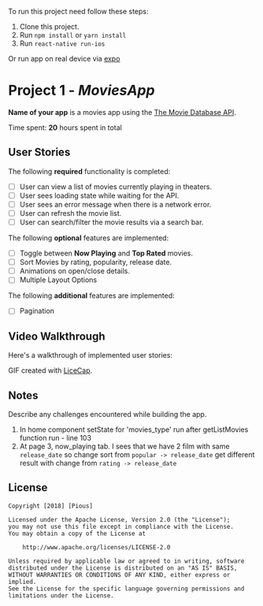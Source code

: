 
To run this project need follow these steps:
1. Clone this project.
2. Run `npm install` or `yarn install`
3. Run `react-native run-ios`

Or run app on real device via [expo](https://expo.io/@pious/moviesapp)
# Project 1 - *MoviesApp*

**Name of your app** is a movies app using the [The Movie Database API](http://docs.themoviedb.apiary.io/#).

Time spent: **20** hours spent in total

## User Stories

The following **required** functionality is completed:

- [ ] User can view a list of movies currently playing in theaters.
- [ ] User sees loading state while waiting for the API.
- [ ] User sees an error message when there is a network error.
- [ ] User can refresh the movie list.
- [ ] User can search/filter the movie results via a search bar.

The following **optional** features are implemented:

- [ ] Toggle between **Now Playing** and **Top Rated** movies.
- [ ] Sort Movies by rating, popularity, release date.
- [ ] Animations on open/close details.
- [ ] Multiple Layout Options

The following **additional** features are implemented:

- [ ] Pagination

## Video Walkthrough

Here's a walkthrough of implemented user stories:

GIF created with [LiceCap](https://github.com/VuMinhHieu/MoviesApp/blob/master/walkthrough.gif).

## Notes

Describe any challenges encountered while building the app.
1. In home component setState for 'movies_type' run after getListMovies function run - line 103
2. At page 3, now_playing tab. I sees that we have 2 film with same `release_date` so change sort from `popular -> release_date` get different result with change from `rating -> release_date`
## License

    Copyright [2018] [Pious]

    Licensed under the Apache License, Version 2.0 (the "License");
    you may not use this file except in compliance with the License.
    You may obtain a copy of the License at

        http://www.apache.org/licenses/LICENSE-2.0

    Unless required by applicable law or agreed to in writing, software
    distributed under the License is distributed on an "AS IS" BASIS,
    WITHOUT WARRANTIES OR CONDITIONS OF ANY KIND, either express or implied.
    See the License for the specific language governing permissions and
    limitations under the License.